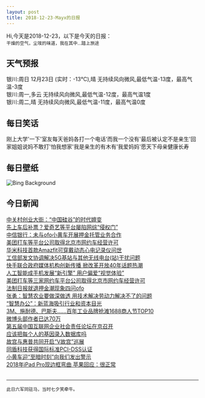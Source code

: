 ```yaml
---
layout: post
title: 2018-12-23-Mayx的日报
---
```


Hi,今天是2018-12-23，以下是今天的日报：<br><small>
干燥的空气，尘埃的味道，我在其中…踏上旅途</small><!--more-->
## 天气预报
银川:周日 12月23日 (实时：-13℃),晴 无持续风向微风,最低气温-13度，最高气温-3度<br>银川:周一,多云 无持续风向微风,最低气温-12度，最高气温1度<br>银川:周二,晴 无持续风向微风,最低气温-11度，最高气温0度
## 每日笑话
刚上大学'一下'室友每天爸妈各打一个电话'而我一个没有'最后被认定不是亲生'回家姐姐说妈不敢打'怕我想家'我是亲生的有木有'我爱妈妈'愿天下母亲健康长寿
## 每日壁纸
![Bing Background](https://cn.bing.com/az/hprichbg/rb/ColdMoonRising_EN-US4125365696_1920x1080.jpg "Moonrise over Yellowstone National Park (© Tom Murphy/Getty Images)")
## 今日新闻

[中关村创业大街：“中国硅谷”的时代嬗变](http://it.people.com.cn/n1/2018/1222/c1009-30482252.html)   
[先上车后补票？爱奇艺等平台屡陷网综“侵权门”](http://it.people.com.cn/n1/2018/1222/c1009-30482188.html)   
[中信银行：未与ofo小黄车开展押金托管业务合作](http://it.people.com.cn/n1/2018/1222/c1009-30482189.html)   
[美团打车等平台公司取得北京市网约车经营许可](http://it.people.com.cn/n1/2018/1222/c1009-30482190.html)   
[华米科技首款Amazfit可穿戴动态心电记录仪问世](http://it.people.com.cn/n1/2018/1222/c1009-30482052.html)   
[工信部发文协调解决5G基站与其他无线电台(站)干扰问题](http://it.people.com.cn/n1/2018/1222/c1009-30482053.html)   
[快手联合政府媒体机构创新传播 掀改革开放40年话题热潮](http://it.people.com.cn/n1/2018/1222/c1009-30482051.html)   
[人工智能成手机发展“新引擎” 用户偏爱“视觉体验”](http://it.people.com.cn/n1/2018/1221/c1009-30481600.html)   
[美团打车等三家网约车平台公司取得北京市网约车经营许可](http://it.people.com.cn/n1/2018/1221/c1009-30481723.html)   
[法制日报就退押金潮现象四问ofo](http://it.people.com.cn/n1/2018/1221/c1009-30481695.html)   
[张勇：智慧农业要做深做透 用技术解决劳动力解决不了的问题](http://it.people.com.cn/n1/2018/1221/c1009-30481684.html)   
[“智慧办公”：新蓝海吸引行业和资本目光](http://it.people.com.cn/n1/2018/1221/c1009-30481663.html)   
[3M、施耐德、巴斯夫……百年工业品牌抢滩1688商人节TOP10](http://it.people.com.cn/n1/2018/1221/c1009-30481625.html)   
[微博头部作者已达70万](http://it.people.com.cn/n1/2018/1221/c1009-30481528.html)   
[第五届中国互联网企业社会责任论坛在京召开](http://it.people.com.cn/n1/2018/1221/c1009-30481445.html)   
[应该把每个人的基因录入数据库吗](http://it.people.com.cn/n1/2018/1221/c1009-30481399.html)   
[故宫与惠普共同开启“V故宫”巡展](http://it.people.com.cn/n1/2018/1221/c1009-30481382.html)   
[同盾科技获得国际标准PCI-DSS认证](http://it.people.com.cn/n1/2018/1221/c1009-30481334.html)   
[小黄车迎“至暗时刻”向我们发出警示](http://it.people.com.cn/n1/2018/1221/c1009-30481341.html)   
[2018年iPad Pro现边框弯曲 苹果回应：很正常](http://it.people.com.cn/n1/2018/1221/c1009-30481264.html)   
<br />

***

<small>此日六军同驻马，当时七夕笑牵牛。</small>
